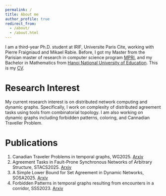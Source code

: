 ```yaml
---
permalink: /
title: About me
author_profile: true
redirect_from: 
  - /about/
  - /about.html
---
```


I am a third-year Ph.D. student at IRIF, Universite Paris Cite, working with Pierre Fraigniaud and Mikael Rabie. Before, I got my Master from the Parisian master of research in computer science program [MPRI](https://wikimpri.dptinfo.ens-cachan.fr/doku.php), and my Bachelor in Mathematics from [Hanoi National University of Education](https://english.hnue.edu.vn). This is my [CV](files/CV-2.pdf).


Research Interest
======
My current research interest is on distributed network computing and dynamic graphs. Specifically, I work on complexity of distributed agreement tasks using tools from combinatorial topology. I am also working on dynamic graphs including forbidden patterns, coloring, and Cannadian Traveller Problem. 

Publications
======
1. Canadian Traveler Problems in temporal graphs, WG2025. [Arxiv](https://arxiv.org/pdf/2407.16491)
2. Agreement Tasks in Fault-Prone Synchronous Networks of Arbitrary Structure, STACS2025. [Arxiv](https://arxiv.org/pdf/2410.21538)
3. A Simple Lower Bound for Set Agreement in Dynamic Networks, SOSA2025. [Arxiv](https://arxiv.org/pdf/2501.07036)
4. Forbidden Patterns in temporal graphs resulting from encounters in a corridor, SSS2023. [Arxiv](https://arxiv.org/pdf/2302.07666)



